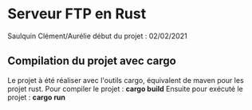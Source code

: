 # Serveur FTP en Rust

Saulquin Clément/Aurélie
début du projet : 02/02/2021

## Compilation du projet avec cargo

Le projet à été réaliser avec l'outils cargo, équivalent de maven pour les projet rust.
Pour compiler le projet : **cargo build**
Ensuite pour exécuté le projet : **cargo run**
